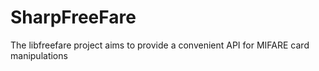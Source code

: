 SharpFreeFare
=============

The libfreefare project aims to provide a convenient API for MIFARE card manipulations
